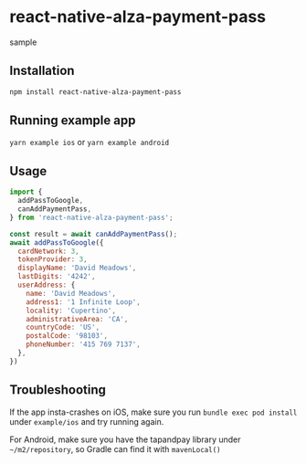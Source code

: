 # react-native-alza-payment-pass

sample

## Installation

```sh
npm install react-native-alza-payment-pass
```

## Running example app

`yarn example ios` or `yarn example android`

## Usage

```js
import {
  addPassToGoogle,
  canAddPaymentPass,
} from 'react-native-alza-payment-pass';

const result = await canAddPaymentPass();
await addPassToGoogle({
  cardNetwork: 3,
  tokenProvider: 3,
  displayName: 'David Meadows',
  lastDigits: '4242',
  userAddress: {
    name: 'David Meadows',
    address1: '1 Infinite Loop',
    locality: 'Cupertino',
    administrativeArea: 'CA',
    countryCode: 'US',
    postalCode: '98103',
    phoneNumber: '415 769 7137',
  },
})
```

## Troubleshooting

If the app insta-crashes on iOS, make sure you run `bundle exec pod install` under `example/ios` and try running again.

For Android, make sure you have the tapandpay library under `~/m2/repository`, so Gradle can find it with `mavenLocal()`
